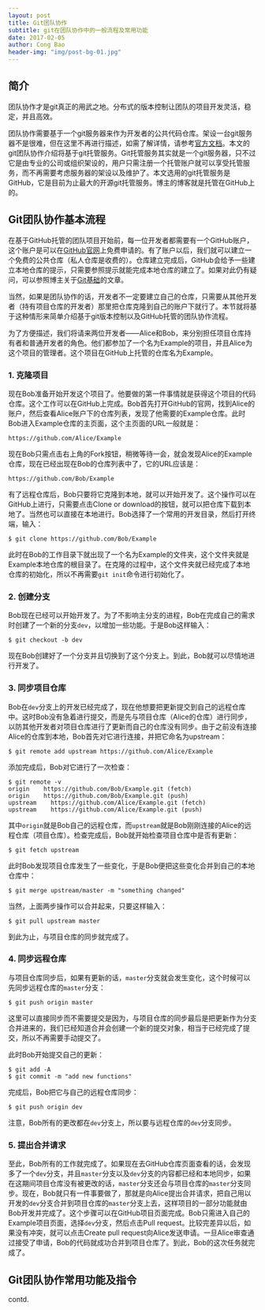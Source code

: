 ```yaml
---
layout: post
title: Git团队协作
subtitle: git在团队协作中的一般流程及常用功能
date: 2017-02-05
author: Cong Bao
header-img: "img/post-bg-01.jpg"
---
```


## 简介

团队协作才是git真正的用武之地。分布式的版本控制让团队的项目开发灵活，稳定，并且高效。

团队协作需要基于一个git服务器来作为开发者的公共代码仓库。架设一台git服务器不是很难，但在这里不再进行描述，如需了解详情，请参考[官方文档](https://git-scm.com/doc)。本文的git团队协作介绍将基于git托管服务。Git托管服务其实就是一个git服务器，只不过它是由专业的公司或组织架设的，用户只需注册一个托管账户就可以享受托管服务，而不再需要考虑服务器的架设以及维护了。本文选用的git托管服务是GitHub，它是目前为止最大的开源git托管服务。博主的博客就是托管在GitHub上的。

## Git团队协作基本流程

在基于GitHub托管的团队项目开始前，每一位开发者都需要有一个GitHub账户，这个账户是可以在[GitHub官网](https://github.com/)上免费申请的。有了账户以后，我们就可以建立一个免费的公共仓库（私人仓库是收费的）。仓库建立完成后，GitHub会给予一些建立本地仓库的提示，只需要参照提示就能完成本地仓库的建立了。如果对此仍有疑问，可以参照博主关于[Git基础](https://congbao.github.io/2017/02/04/git%E5%9F%BA%E7%A1%80/)的文章。

当然，如果是团队协作的话，开发者不一定要建立自己的仓库，只需要从其他开发者（持有项目仓库的开发者）那里把仓库克隆到自己的账户下就行了。本节就将基于这种情形来简单介绍基于git版本控制以及GitHub托管的团队协作流程。

为了方便描述，我们将请来两位开发者——Alice和Bob，来分别担任项目仓库持有者和普通开发者的角色。他们都参加了一个名为Example的项目，并且Alice为这个项目的管理者。这个项目在GitHub上托管的仓库名为Example。

### 1. 克隆项目

现在Bob准备开始开发这个项目了。他要做的第一件事情就是获得这个项目的代码仓库。这个工作可以在GitHub上完成。Bob首先打开GitHub的官网，找到Alice的账户，然后查看Alice账户下的仓库列表，发现了他需要的Example仓库。此时Bob进入Example仓库的主页面，这个主页面的URL一般就是：

    https://github.com/Alice/Example

现在Bob只需点击右上角的Fork按钮，稍微等待一会，就会发现Alice的Example仓库，现在已经出现在Bob的仓库列表中了，它的URL应该是：

    https://github.com/Bob/Example

有了远程仓库后，Bob只要将它克隆到本地，就可以开始开发了。这个操作可以在GitHub上进行，只需要点击Clone or download的按钮，就可以把仓库下载到本地了。当然也可以直接在本地进行。Bob选择了一个常用的开发目录，然后打开终端，输入：

    $ git clone https://github.com/Bob/Example

此时在Bob的工作目录下就出现了一个名为Example的文件夹，这个文件夹就是Example本地仓库的根目录了。在克隆的过程中，这个文件夹就已经完成了本地仓库的初始化，所以不再需要`git init`命令进行初始化了。

### 2. 创建分支

Bob现在已经可以开始开发了。为了不影响主分支的进程，Bob在完成自己的需求时创建了一个新的分支`dev`，以增加一些功能。于是Bob这样输入：

    $ git checkout -b dev

现在Bob创建好了一个分支并且切换到了这个分支上。到此，Bob就可以尽情地进行开发了。

### 3. 同步项目仓库

Bob在`dev`分支上的开发已经完成了，现在他想要把更新提交到自己的远程仓库中。这时Bob没有急着进行提交，而是先与项目仓库（Alice的仓库）进行同步，以防其他开发者对项目仓库进行了更新而自己的仓库没有同步。由于之前没有连接Alice的仓库到本地，Bob首先对它进行连接，并把它命名为upstream：

    $ git remote add upstream https://github.com/Alice/Example

添加完成后，Bob对它进行了一次检查：

    $ git remote -v
    origin    https://github.com/Bob/Example.git (fetch)
    origin    https://github.com/Bob/Example.git (push)
    upstream    https://github.com/Alice/Example.git (fetch)
    upstream    https://github.com/Alice/Example.git (push)

其中`origin`就是Bob自己的远程仓库，而`upstream`就是Bob刚刚连接的Alice的远程仓库（项目仓库）。检查完成后，Bob就开始检查项目仓库中是否有更新：

    $ git fetch upstream

此时Bob发现项目仓库发生了一些变化，于是Bob便把这些变化合并到自己的本地仓库中：

    $ git merge upstream/master -m "something changed"

当然，上面两步操作可以合并起来，只要这样输入：

    $ git pull upstream master

到此为止，与项目仓库的同步就完成了。

### 4. 同步远程仓库

与项目仓库同步后，如果有更新的话，`master`分支就会发生变化，这个时候可以先同步远程仓库的`master`分支：

    $ git push origin master

这里可以直接同步而不需要提交是因为，与项目仓库的同步最后是把更新作为分支合并进来的，我们已经知道合并会创建一个新的提交对象，相当于已经完成了提交，所以不再需要手动提交了。

此时Bob开始提交自己的更新：

    $ git add -A
    $ git commit -m "add new functions"

完成后，Bob把它与自己的远程仓库同步：

    $ git push origin dev

注意，Bob所有的更改都在`dev`分支上，所以要与远程仓库的`dev`分支同步。

### 5. 提出合并请求

至此，Bob所有的工作就完成了。如果现在去GitHub仓库页面查看的话，会发现多了一个`dev`分支，并且`master`分支以及`dev`分支的内容都已经和本地同步，如果在这期间项目仓库没有被更改的话，`master`分支还会与项目仓库的`master`分支同步。现在，Bob就只有一件事要做了，那就是向Alice提出合并请求，把自己用以开发的`dev`分支合并到项目仓库的`master`分支上去，这样项目的一部分功能就由Bob开发并完成了。这个步骤可以在GitHub项目页面完成。Bob只需进入自己的Example项目页面，选择`dev`分支，然后点击Pull request。比较完差异以后，如果没有冲突，就可以点击Create pull request向Alice发送申请。一旦Alice审查通过接受了申请，Bob的代码就成功合并到项目仓库了。到此，Bob的这次任务就完成了。

## Git团队协作常用功能及指令

contd.